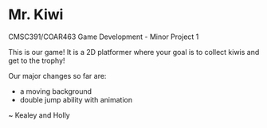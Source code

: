 # Mr. Kiwi
CMSC391/COAR463 Game Development - Minor Project 1

This is our game!
It is a 2D platformer where your goal is to collect kiwis and get to the trophy!

Our major changes so far are:
- a moving background
- double jump ability with animation

~ Kealey and Holly
